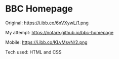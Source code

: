 # BBC Homepage

Original: https://i.ibb.co/6nVXywL/1.png

My attempt: https://notare.github.io/bbc-homepage

Mobile: https://i.ibb.co/KLvMsvN/2.png

Tech used: HTML and CSS
